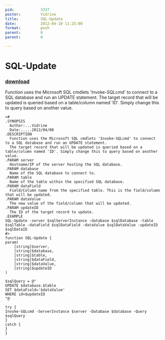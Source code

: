 ```yaml
---
pid:            3337
poster:         Vidrine
title:          SQL-Update
date:           2012-04-10 11:25:00
format:         posh
parent:         0
parent:         0

---
```


# SQL-Update

### [download](3337.ps1)

Function uses the Microsoft SQL cmdlets 'Invoke-SQLcmd' to connect to a SQL database and run an UPDATE statement.
The target record that will be updated is queried based on a table/column named 'ID'. Simply change this to query based on another value.

```posh
<#
.SYNOPSIS
  Author:...Vidrine
  Date:.....2012/04/08
.DESCRIPTION
  Function uses the Microsoft SQL cmdlets 'Invoke-SQLcmd' to connect to a SQL database and run an UPDATE statement.
  The target record that will be updated is queried based on a table/column named 'ID'. Simply change this to query based on another value.
.PARAM server
  Hostname/IP of the server hosting the SQL database.
.PARAM database
  Name of the SQL database to connect to.
.PARAM table
  Name of the table within the specified SQL database.
.PARAM dataField
  Field/Column name from the specified table. This is the field/column that will be updated.
.PARAM dataValue
  The new value of the field/column that will be updated.
.PARAM updateID
  The ID of the target record to update.
.EXAMPLE
SQL-Update -server $sqlServerInstance -database $sqlDatabase -table $sqlTable -dataField $sqlDataField -dataValue $sqlDataValue -updateID $sqlDataID
#>
function SQL-Update {
param(
	[string]$server,
	[string]$database,
	[string]$table,
	[string]$dataField,
	[string]$dataValue,
	[string]$updateID
)

$sqlQuery = @"
UPDATE $database.$table 
SET $dataField='$dataValue' 
WHERE id=$updateID
"@

try {
Invoke-SQLcmd -ServerInstance $server -Database $database -Query $sqlQuery
}
catch {
}
}
```
